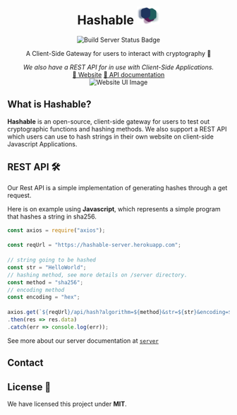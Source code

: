 <div align="center">
  <h1>Hashable  <img src="https://github.com/haneenmahd/hashable/blob/master/docs/icon.png" alt="Hashable Icon" height="40px" /></h1>
  <img src="https://github.com/haneenmahd/hashable/actions/workflows/build-server.yml/badge.svg" alt="Build Server Status Badge" />
  <p>A Client-Side Gateway for users to interact with cryptography 🤩</p>
  <i>We also have a REST API for in use with Client-Side Applications.</i>
  <br/>
  <div align="center">
    <a href="https://hashable.netlify.app">👋 Website</a>
    <a href="https://github.com/haneenmahd/hashable/tree/master/server#readme">📜 API documentation</a>
  </div>
  <img src="https://user-images.githubusercontent.com/72091386/147578933-5804b90c-2d61-480d-8fd0-3ff8abe37f30.png" alt="Website UI Image" />
</div>
<h2>What is Hashable?</h2>
<p><b>Hashable</b> is an open-source, client-side gateway for users to test out cryptographic functions and hashing methods.
We also support a REST API which users can use to hash strings in their own website on client-side Javascript Applications.</p>

<h2>
 REST API 🛠
</h2>
<p>
Our Rest API is a simple implementation of generating hashes through a get request.

Here is on example using **Javascript**, which represents a simple program that hashes a string in sha256.
```js
const axios = require("axios");

const reqUrl = "https://hashable-server.herokuapp.com";

// string going to be hashed
const str = "HelloWorld";
// hashing method, see more details on /server directory.
const method = "sha256";
// encoding method
const encoding = "hex";

axios.get(`${reqUrl}/api/hash?algorithm=${method}&str=${str}&encoding=${encoding}`)
.then(res => res.data)
.catch(err => console.log(err));
```

See more about our server documentation at [`server`](https://github.com/haneenmahd/hashable/tree/master/server)
</p>

<h2>
Contact
</h2>

<h2>
License 📑
</h2>
<p>
We have licensed this project under <b>MIT</b>.
</p>